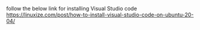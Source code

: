 follow the below link for installing Visual Studio code 
https://linuxize.com/post/how-to-install-visual-studio-code-on-ubuntu-20-04/
